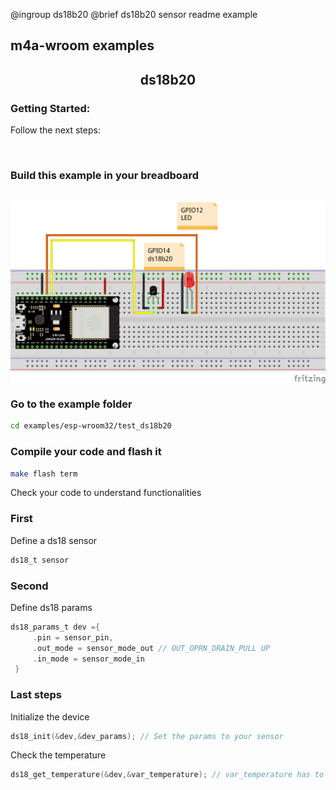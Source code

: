 
@ingroup ds18b20
@brief ds18b20 sensor readme example
 <h2>m4a-wroom examples  </h2>

<h2 align=center> ds18b20 </h2>

### Getting Started:

Follow the next steps:

<br>

 ### Build this example in your breadboard

<br>

<img align=center src="../../../doc/media/examples/esp32-wroom/ds18b20/ds18b20_example.png">

<br>

### Go to the example folder

```sh
cd examples/esp-wroom32/test_ds18b20
```

### Compile your code and flash it

```sh
make flash term
```

Check your code to understand functionalities

### First
Define a ds18 sensor
```c
ds18_t sensor
```
### Second
Define ds18 params
```c
ds18_params_t dev ={
     .pin = sensor_pin,
     .out_mode = sensor_mode_out // OUT_OPRN_DRAIN_PULL UP
     .in_mode = sensor_mode_in
 }
```
### Last steps
Initialize the device
```c
ds18_init(&dev,&dev_params); // Set the params to your sensor
```
Check the temperature
```c
ds18_get_temperature(&dev,&var_temperature); // var_temperature has to defined previously as int16_t variable
```
